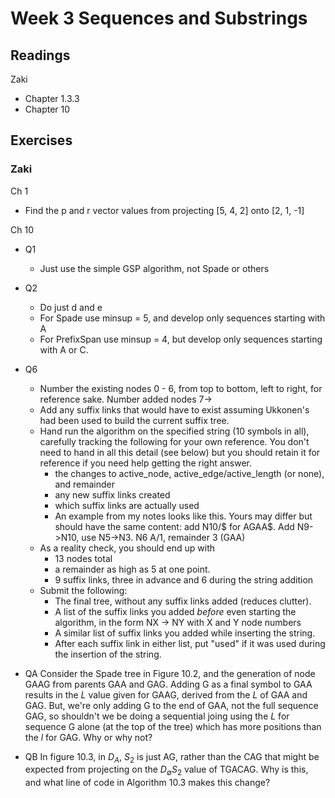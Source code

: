 # Week 3 Sequences and Substrings

## Readings
Zaki
  * Chapter 1.3.3
  * Chapter 10

## Exercises

### Zaki
Ch 1
 * Find the p and r vector values from projecting [5, 4, 2] onto [2, 1, -1] 

Ch 10 
 * Q1
   * Just use the simple GSP algorithm, not Spade or others
 * Q2
   * Do just d and e
   * For Spade use minsup = 5, and develop only sequences starting with A
   * For PrefixSpan use minsup = 4, but develop only sequences starting with A or C.
  * Q6
    * Number the existing nodes 0 - 6, from top to bottom, left to right, for reference sake.  Number added nodes 7->
    * Add any suffix links that would have to exist assuming Ukkonen's had been used to build the current suffix tree.
    * Hand run the algorithm on the specified string (10 symbols in all), carefully tracking the following for your own reference.  You don't need to hand in all this detail (see below) but you should retain it for reference if you need help getting the right answer.
      * the changes to active_node, active_edge/active_length (or none), and remainder
      * any new suffix links created
      * which suffix links are actually used
      * An example from my notes looks like this.  Yours may differ but should have the same content: add N10/$ for AGAA$. Add N9->N10, use N5->N3. N6 A/1, remainder 3 (GAA)
    * As a reality check, you should end up with 
      * 13 nodes total
      * a remainder as high as 5 at one point.
      * 9 suffix links, three in advance and 6 during the string addition
    * Submit the following:
      * The final tree, without any suffix links added (reduces clutter). 
      * A list of the suffix links you added *before* even starting the algorithm, in the form NX -> NY with X and Y node numbers
      * A similar list of suffix links you added while inserting the string.
      * After each suffix link in either list, put "used" if it was used during the insertion of the string.

 * QA
 Consider the Spade tree in Figure 10.2, and the generation of node GAAG from parents GAA and GAG.  Adding G as a final symbol to GAA results in the *L* value given for GAAG, derived from the *L* of GAA and GAG.  But, we're only adding G to the end of GAA, not the full sequence GAG, so shouldn't we be doing a sequential joing using the *L* for sequence G alone (at the top of the tree) which has more positions than the *l* for GAG.  Why or why not?

 * QB
In figure 10.3, in $D_A$,  $S_2$ is just AG, rather than the CAG that might 
be expected from projecting on the $D_\emptyset S_2$ value of TGACAG.  Why is 
this, and what line of code in Algorithm 10.3 makes this change? 

